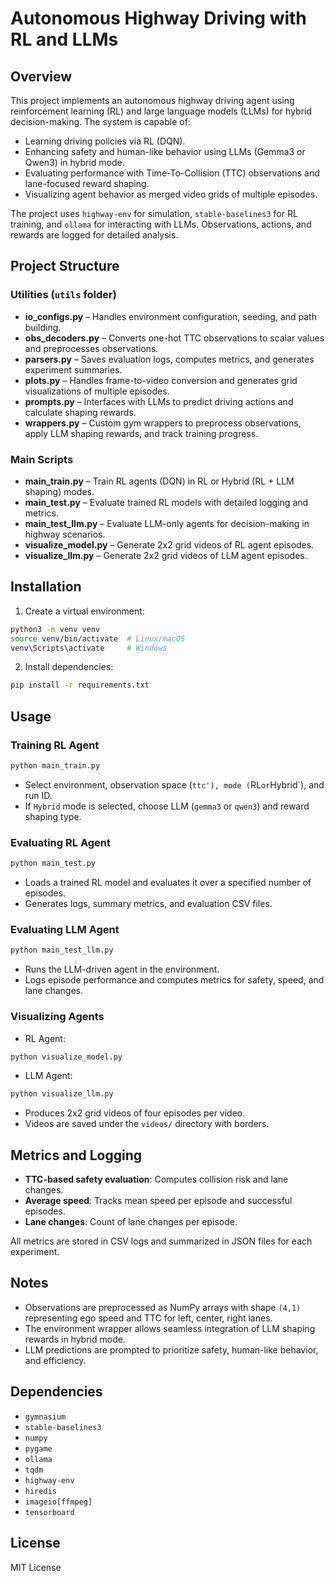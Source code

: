 # Autonomous Highway Driving with RL and LLMs

## Overview

This project implements an autonomous highway driving agent using reinforcement learning (RL) and large language models (LLMs) for hybrid decision-making. The system is capable of:

* Learning driving policies via RL (DQN).
* Enhancing safety and human-like behavior using LLMs (Gemma3 or Qwen3) in hybrid mode.
* Evaluating performance with Time-To-Collision (TTC) observations and lane-focused reward shaping.
* Visualizing agent behavior as merged video grids of multiple episodes.

The project uses `highway-env` for simulation, `stable-baselines3` for RL training, and `ollama` for interacting with LLMs. Observations, actions, and rewards are logged for detailed analysis.

## Project Structure

### Utilities (`utils` folder)

* **io_configs.py** – Handles environment configuration, seeding, and path building.
* **obs_decoders.py** – Converts one-hot TTC observations to scalar values and preprocesses observations.
* **parsers.py** – Saves evaluation logs, computes metrics, and generates experiment summaries.
* **plots.py** – Handles frame-to-video conversion and generates grid visualizations of multiple episodes.
* **prompts.py** – Interfaces with LLMs to predict driving actions and calculate shaping rewards.
* **wrappers.py** – Custom gym wrappers to preprocess observations, apply LLM shaping rewards, and track training progress.

### Main Scripts

* **main_train.py** – Train RL agents (DQN) in RL or Hybrid (RL + LLM shaping) modes.
* **main_test.py** – Evaluate trained RL models with detailed logging and metrics.
* **main_test_llm.py** – Evaluate LLM-only agents for decision-making in highway scenarios.
* **visualize_model.py** – Generate 2x2 grid videos of RL agent episodes.
* **visualize_llm.py** – Generate 2x2 grid videos of LLM agent episodes.

## Installation

1. Create a virtual environment:

```bash
python3 -m venv venv
source venv/bin/activate  # Linux/macOS
venv\Scripts\activate     # Windows
```

2. Install dependencies:

```bash
pip install -r requirements.txt
```

## Usage

### Training RL Agent

```bash
python main_train.py
```

* Select environment, observation space (`ttc'), mode (`RL` or `Hybrid`), and run ID.
* If `Hybrid` mode is selected, choose LLM (`gemma3` or `qwen3`) and reward shaping type.

### Evaluating RL Agent

```bash
python main_test.py
```

* Loads a trained RL model and evaluates it over a specified number of episodes.
* Generates logs, summary metrics, and evaluation CSV files.

### Evaluating LLM Agent

```bash
python main_test_llm.py
```

* Runs the LLM-driven agent in the environment.
* Logs episode performance and computes metrics for safety, speed, and lane changes.

### Visualizing Agents

* RL Agent:

```bash
python visualize_model.py
```

* LLM Agent:

```bash
python visualize_llm.py
```

* Produces 2x2 grid videos of four episodes per video.
* Videos are saved under the `videos/` directory with borders.

## Metrics and Logging

* **TTC-based safety evaluation**: Computes collision risk and lane changes.
* **Average speed**: Tracks mean speed per episode and successful episodes.
* **Lane changes**: Count of lane changes per episode.

All metrics are stored in CSV logs and summarized in JSON files for each experiment.

## Notes

* Observations are preprocessed as NumPy arrays with shape `(4,1)` representing ego speed and TTC for left, center, right lanes.
* The environment wrapper allows seamless integration of LLM shaping rewards in hybrid mode.
* LLM predictions are prompted to prioritize safety, human-like behavior, and efficiency.

## Dependencies
* `gymnasium`
* `stable-baselines3`
* `numpy`
* `pygame`
* `ollama`
* `tqdm`
* `highway-env`
* `hiredis`
* `imageio[ffmpeg]`
* `tensorboard`

## License

MIT License
